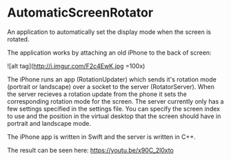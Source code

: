 # AutomaticScreenRotator
An application to automatically set the display mode when the screen is rotated.

The application works by attaching an old iPhone to the back of screen:

![alt tag](http://i.imgur.com/F2c4EwK.jpg =100x)

The iPhone runs an app (RotationUpdater) which sends it's rotation mode (portrait or landscape) over a socket to the server (RotatorServer).
When the server recieves a rotation update from the phone it sets the corresponding rotation mode for the screen. The server currently only has a few settings specified in the settings file. You can specify the screen index to use and the position in the virtual desktop that the screen should have in portrait and landscape mode. 

The iPhone app is written in Swift and the server is written in C++.

The result can be seen here:
https://youtu.be/x90C_2l0xto
